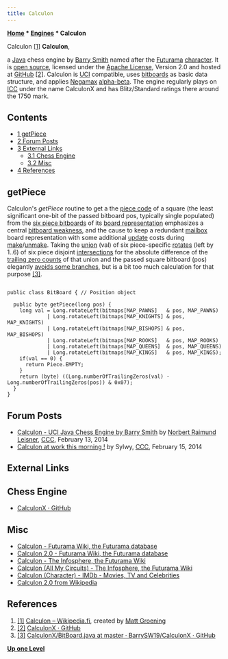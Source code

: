 ```yaml
---
title: Calculon
---
```

**[Home](Home "Home") * [Engines](Engines "Engines") * Calculon**

[](https://fi.wikipedia.org/wiki/Tiedosto:Calculon.jpg) Calculon <a id="cite-note-1" href="#cite-ref-1">[1]</a>
**Calculon**,

a [Java](Java "Java") chess engine by [Barry Smith](index.php?title=Barry_Smith&action=edit&redlink=1 "Barry Smith (page does not exist)") named after the [Futurama](https://en.wikipedia.org/wiki/Futurama) [character](https://en.wikipedia.org/wiki/List_of_recurring_Futurama_characters#Antonio_Calculon).
It is [open source](Category:Open_Source "Category:Open Source"), licensed under the [Apache License](https://en.wikipedia.org/wiki/Apache_License), Version 2.0 and hosted at [GitHub](https://en.wikipedia.org/wiki/GitHub) <a id="cite-note-2" href="#cite-ref-2">[2]</a>.
Calculon is [UCI](UCI "UCI") compatible, uses [bitboards](Bitboards "Bitboards") as basic data structure, and applies [Negamax](Negamax "Negamax") [alpha-beta](Alpha-Beta "Alpha-Beta"). The engine regularly plays on [ICC](index.php?title=Internet_Chess_Club&action=edit&redlink=1 "Internet Chess Club (page does not exist)") under the name CalculonX and has Blitz/Standard ratings there around the 1750 mark.

## Contents

- [1 getPiece](#getpiece)
- [2 Forum Posts](#forum-posts)
- [3 External Links](#external-links)
  - [3.1 Chess Engine](#chess-engine)
  - [3.2 Misc](#misc)
- [4 References](#references)

## getPiece

Calculon's *getPiece* routine to get a the [piece code](Pieces#PieceTypeCoding "Pieces") of a square (the least significant one-bit of the passed bitboard pos, typically single populated)
from the [six piece bitboards](Bitboard_Board-Definition#SixTwo "Bitboard Board-Definition") of its [board representation](Board_Representation "Board Representation") emphasizes a central [bitboard weakness](Bitboards#getPiece "Bitboards"),
and the cause to keep a redundant [mailbox](Mailbox "Mailbox") board representation with some additional [update](Incremental_Updates "Incremental Updates") costs during [make](Make_Move "Make Move")/[unmake](Unmake_Move "Unmake Move").
Taking the [union](General_Setwise_Operations#Union "General Setwise Operations") (val) of six piece-specific [rotates](General_Setwise_Operations#Rotate "General Setwise Operations") (left by 1..6) of six piece disjoint [intersections](General_Setwise_Operations#Intersection "General Setwise Operations")
for the absolute difference of the [trailing zero counts](BitScan#TrailingZeroCount "BitScan") of that union and the passed square bitboard (pos) elegantly [avoids some branches](Avoiding_Branches "Avoiding Branches"),
but is a bit too much calculation for that purpose <a id="cite-note-3" href="#cite-ref-3">[3]</a>.

```

public class BitBoard { // Position object

  public byte getPiece(long pos) {
    long val = Long.rotateLeft(bitmaps[MAP_PAWNS]   & pos, MAP_PAWNS)   
             | Long.rotateLeft(bitmaps[MAP_KNIGHTS] & pos, MAP_KNIGHTS) 
             | Long.rotateLeft(bitmaps[MAP_BISHOPS] & pos, MAP_BISHOPS) 
             | Long.rotateLeft(bitmaps[MAP_ROOKS]   & pos, MAP_ROOKS)   
             | Long.rotateLeft(bitmaps[MAP_QUEENS]  & pos, MAP_QUEENS)  
             | Long.rotateLeft(bitmaps[MAP_KINGS]   & pos, MAP_KINGS);  
    if(val == 0) {
      return Piece.EMPTY;
    }
    return (byte) ((Long.numberOfTrailingZeros(val) - Long.numberOfTrailingZeros(pos)) & 0x07);
  }
}

```

## Forum Posts

- [Calculon - UCI Java Chess Engine by Barry Smith](http://www.talkchess.com/forum3/viewtopic.php?f=2&t=51265) by [Norbert Raimund Leisner](Norbert_Raimund_Leisner "Norbert Raimund Leisner"), [CCC](CCC "CCC"), February 13, 2014
- [Calculon at work this morning !](http://www.talkchess.com/forum3/viewtopic.php?f=2&t=51288) by Sylwy, [CCC](CCC "CCC"), February 15, 2014

## External Links

## Chess Engine

- [CalculonX · GitHub](https://github.com/BarrySW19/CalculonX)

## Misc

- [Calculon - Futurama Wiki, the Futurama database](https://futurama.fandom.com/wiki/Calculon)
- [Calculon 2.0 - Futurama Wiki, the Futurama database](https://futurama.fandom.com/wiki/Calculon_2.0)
- [Calculon - The Infosphere, the Futurama Wiki](http://theinfosphere.org/Calculon)
- [Calculon (All My Circuits) - The Infosphere, the Futurama Wiki](http://theinfosphere.org/Calculon_%28All_My_Circuits%29)
- [Calculon (Character) - IMDb - Movies, TV and Celebrities](http://www.imdb.com/character/ch0047016/)
- [Calculon 2.0 from Wikipedia](https://en.wikipedia.org/wiki/Calculon_2.0)

## References

1. <a id="cite-ref-1" href="#cite-note-1">[1]</a> [Calculon – Wikipedia.fi](https://fi.wikipedia.org/wiki/Calculon), created by [Matt Groening](https://en.wikipedia.org/wiki/Matt_Groening)
1. <a id="cite-ref-2" href="#cite-note-2">[2]</a> [CalculonX · GitHub](https://github.com/BarrySW19/CalculonX)
1. <a id="cite-ref-3" href="#cite-note-3">[3]</a> [CalculonX/BitBoard.java at master · BarrySW19/CalculonX · GitHub](https://github.com/BarrySW19/CalculonX/blob/master/src/main/java/barrysw19/calculon/engine/BitBoard.java#L418)

**[Up one Level](Engines "Engines")**

